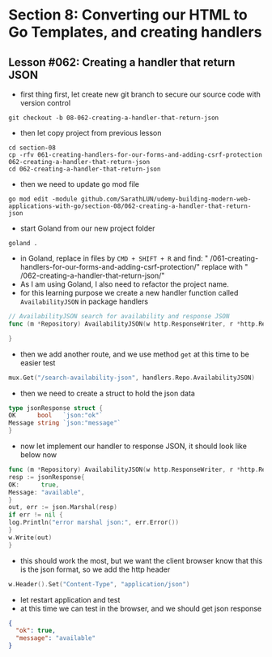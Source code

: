 # Section 8: Converting our HTML to Go Templates, and creating handlers

## Lesson #062: Creating a handler that return JSON

- first thing first, let create new git branch to secure our source code with version control

```shell
git checkout -b 08-062-creating-a-handler-that-return-json
```

- then let copy project from previous lesson

```shell
cd section-08
cp -rfv 061-creating-handlers-for-our-forms-and-adding-csrf-protection 062-creating-a-handler-that-return-json
cd 062-creating-a-handler-that-return-json
```

- then we need to update go mod file

```shell
go mod edit -module github.com/SarathLUN/udemy-building-modern-web-applications-with-go/section-08/062-creating-a-handler-that-return-json
```

- start Goland from our new project folder

```shell
goland .
```

- in Goland, replace in files by `CMD + SHIFT + R` and find: "
  /061-creating-handlers-for-our-forms-and-adding-csrf-protection/" replace with "
  /062-creating-a-handler-that-return-json/"
- As I am using Goland, I also need to refactor the project name.
- for this learning purpose we create a new handler function called `AvailabilityJSON` in package handlers

```go
// AvailabilityJSON search for availability and response JSON
func (m *Repository) AvailabilityJSON(w http.ResponseWriter, r *http.Request) {

}
```

- then we add another route, and we use method `get` at this time to be easier test

```go
mux.Get("/search-availability-json", handlers.Repo.AvailabilityJSON)
```

- then we need to create a struct to hold the json data

```go
type jsonResponse struct {
OK      bool   `json:"ok"`
Message string `json:"message"`
}
```

- now let implement our handler to response JSON, it should look like below now

```go
func (m *Repository) AvailabilityJSON(w http.ResponseWriter, r *http.Request) {
resp := jsonResponse{
OK:      true,
Message: "available",
}
out, err := json.Marshal(resp)
if err != nil {
log.Println("error marshal json:", err.Error())
}
w.Write(out)
}
```

- this should work the most, but we want the client browser know that this is the json format, so we add the http header

```go
w.Header().Set("Content-Type", "application/json")
```

- let restart application and test
- at this time we can test in the browser, and we should get json response

```json
{
  "ok": true,
  "message": "available"
}
```